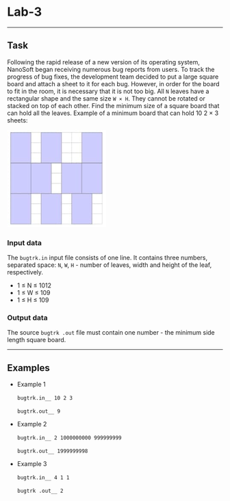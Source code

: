 
# Lab-3

---

## Task
   Following the rapid release of a new version of its operating system, NanoSoft began receiving numerous bug reports from users. To track the progress of bug fixes, the development team decided to put a large square board and attach a sheet to it for each bug. However, in order for the board to fit in the room, it is necessary that it is not too big. All `N` leaves have a rectangular shape and the same size `W × H`. They cannot be rotated or stacked on top of each other. Find the minimum size of a square board that can hold all the leaves. Example of a minimum board that can hold 10 2 × 3 sheets:
 
   ![Example image](https://github.com/Wordllban/iotalgo/blob/lab-3/readme-images/square_image.jpg)

### Input data
   The `bugtrk.in` input file consists of one line. It contains three numbers, separated
   space: `N`, `W`, `H` - number of leaves, width and height of the leaf, respectively.
   
  + 1 ≤ N ≤ 1012
  + 1 ≤ W ≤ 109
  + 1 ≤ H ≤ 109

### Output data
   The source `bugtrk .out` file must contain one number - the minimum side length
   square board. 

---

## Examples
   + Example 1
   
      `bugtrk.in__
      10 2 3`

      `bugtrk.out__
      9`
   + Example 2
   
      `bugtrk.in__
      2 1000000000 999999999`

      `bugtrk.out__
      1999999998`
   + Example 3
   
      `bugtrk.in__
      4 1 1`

      `bugtrk .out__
      2`
   
   
